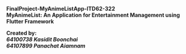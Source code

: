 <b>FinalProject-MyAnimeListApp-ITD62-322<br>
<b>MyAnimeList: An Application for Entertainment Management using Flutter Framework<b>

Created by: <br>
<i>64100738 Kasidit Boonchai<i> <br>
<i>64107899 Panachat Aiamnam<i> <br>
